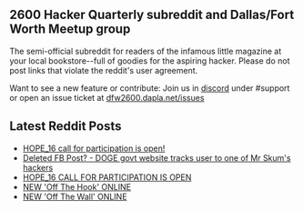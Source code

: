 ## 2600 Hacker Quarterly subreddit and Dallas/Fort Worth Meetup group
The semi-official subreddit for readers of the infamous little magazine at your local bookstore--full of goodies for the aspiring hacker. Please do not post links that violate the reddit's user agreement.

Want to see a new feature or contribute: 
Join us in [discord](https://dfw2600.dapla.net/chat) under #support or open an issue ticket at [dfw2600.dapla.net/issues](https://dfw2600.dapla.net/issues)

## Latest Reddit Posts
<!-- BLOG-POST-LIST:START -->
- [HOPE_16 call for participation is open!](https://www.reddit.com/r/2600/comments/1iqhbng/hope_16_call_for_participation_is_open/)
- [Deleted FB Post? - DOGE govt website tracks user to one of Mr Skum's hackers](https://www.reddit.com/r/2600/comments/1iosyh9/deleted_fb_post_doge_govt_website_tracks_user_to/)
- [HOPE_16 CALL FOR PARTICIPATION IS OPEN](https://2600.com/content/hope16-call-participation-open)
- [NEW 'Off The Hook' ONLINE](https://2600.com/hook/12-02-2025)
- [NEW 'Off The Wall' ONLINE](https://2600.com/wall/11-02-2025)
<!-- BLOG-POST-LIST:END -->
